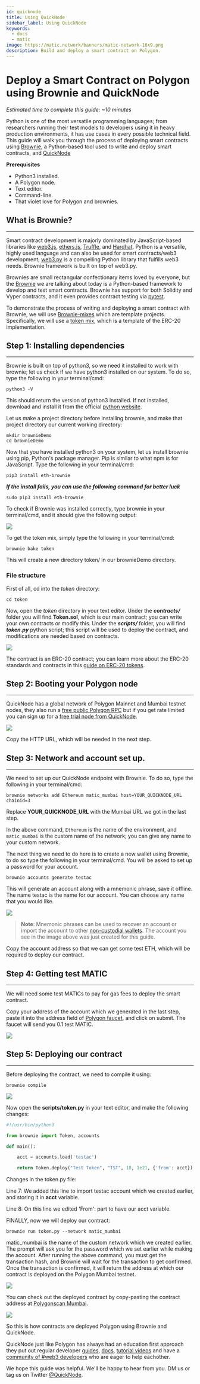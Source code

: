 ```yaml
---
id: quicknode
title: Using QuickNode
sidebar_label: Using QuickNode
keywords:
  - docs
  - matic
image: https://matic.network/banners/matic-network-16x9.png
description: Build and deploy a smart contract on Polygon.
---
```


# Deploy a Smart Contract on Polygon using Brownie and QuickNode

_Estimated time to complete this guide: \~10 minutes_

Python is one of the most versatile programming languages; from researchers running their test models to developers using it in heavy production environments, it has use cases in every possible technical field. This guide will walk you through the process of deploying smart contracts using [Brownie](https://eth-brownie.readthedocs.io/en/latest/index.html#brownie), a Python-based tool used to write and deploy smart contracts, and [QuickNode](https://www.quicknode.com/chains/matic)

**Prerequisites**

* Python3 installed.
* A Polygon node.
* Text editor.
* Command-line.
* That violet love for Polygon and brownies.

## What is Brownie?

***

Smart contract development is majorly dominated by JavaScript-based libraries like [web3.js](https://web3js.readthedocs.io), [ethers.js](https://docs.ethers.io), [Truffle](https://www.trufflesuite.com/docs/truffle/overview), and [Hardhat](https://hardhat.org). Python is a versatile, highly used language and can also be used for smart contracts/web3 development; [web3.py](https://web3py.readthedocs.io/en/stable/) is a compelling Python library that fulfills web3 needs. Brownie framework is built on top of web3.py.

Brownies are small rectangular confectionary items loved by everyone, but the [Brownie](https://eth-brownie.readthedocs.io/en/latest/index.html#brownie) we are talking about today is a Python-based framework to develop and test smart contracts. Brownie has support for both Solidity and Vyper contracts, and it even provides contract testing via [pytest](https://github.com/pytest-dev/pytest).

To demonstrate the process of writing and deploying a smart contract with Brownie, we will use [Brownie-mixes](https://github.com/brownie-mix) which are template projects. Specifically, we will use a [token mix](https://github.com/brownie-mix/token-mix), which is a template of the ERC-20 implementation.

## Step 1: Installing dependencies

***

Brownie is built on top of python3, so we need it installed to work with brownie; let us check if we have python3 installed on our system. To do so, type the following in your terminal/cmd:

```
python3 -V
```

This should return the version of python3 installed. If not installed, download and install it from the official [python website](https://www.python.org/downloads/).

Let us make a project directory before installing brownie, and make that project directory our current working directory:

```
mkdir brownieDemo
cd brownieDemo
```

Now that you have installed python3 on your system, let us install brownie using pip, Python's package manager. Pip is similar to what npm is for JavaScript. Type the following in your terminal/cmd:

```
pip3 install eth-brownie
```

_**If the install fails, you can use the following command for better luck**_

```
sudo pip3 install eth-brownie
```

To check if Brownie was installed correctly, type brownie in your terminal/cmd, and it should give the following output:

![](https://lh6.googleusercontent.com/PQBS5TChhoS-G-CT0uCa3LurtoxQ0iSj9BNs5jonUt0sJfyTGfnZfMZ0w00D\_\_X7p0GWgzFVz44aUuCQOaWS\_TEY1EJlYvLv8CpgGbXJrIIwiATDVa61xrkF43JSNF4N5kSz5hO1)

To get the token mix, simply type the following in your terminal/cmd:

```
brownie bake token
```

This will create a new directory token/ in our brownieDemo directory.

### File structure

First of all, cd into the _token_ directory:

```
cd token
```

Now, open the _token_ directory in your text editor. Under the _**contracts/**_ folder you will find **Token.sol**, which is our main contract; you can write your own contracts or modify this. Under the _**scripts/**_ folder, you will find _**token.py**_ python script; this script will be used to deploy the contract, and modifications are needed based on contracts.

![](https://lh3.googleusercontent.com/nlMPBzTL3dzag6Uszkzm242YOd60SnSRdQSkWeLMTL3GtXDyV85nxQBvlXrTBtykIBBHAtc2zQ476wIwRAw-SNr9yVHsqSMeSHssLfb7h197T-gulqnvzkmHEarBuzZ0fZBwyl3h)

The contract is an ERC-20 contract; you can learn more about the ERC-20 standards and contracts in this [guide on ERC-20 tokens](https://www.quicknode.com/guides/solidity/how-to-create-and-deploy-an-erc20-token).

## Step 2: Booting your Polygon node

***

QuickNode has a global network of Polygon Mainnet and Mumbai testnet nodes, they also run a [free public Polygon RPC](https://docs.polygon.technology/docs/develop/network-details/network/#:\~:text=https%3A//rpc%2Dmainnet.matic.quiknode.pro) but if you get rate limited you can sign up for a [free trial node from QuickNode](https://www.quicknode.com/chains/matic).

![](https://lh6.googleusercontent.com/vEAp28OLizS-ZBoYU1yWthHalH0xbrgatZ1ynyA1H4y2tW-x1EHC97qk5RkHatq6tO2anLAC-ch4mfs4am2rf1zaMO5BNEAtL3anqL4UQVH5ebpQOKyItYLm4slWIurR9iznXkly=s1600)

Copy the HTTP URL, which will be needed in the next step.

## Step 3: Network and account set up.

***

We need to set up our QuickNode endpoint with Brownie. To do so, type the following in your terminal/cmd:

```
brownie networks add Ethereum matic_mumbai host=YOUR_QUICKNODE_URL chainid=3
```

Replace **YOUR\_QUICKNODE\_URL** with the Mumbai URL we got in the last step.

In the above command, `Ethereum` is the name of the environment, and `matic_mumbai` is the custom name of the network; you can give any name to your custom network.

The next thing we need to do here is to create a new wallet using Brownie, to do so type the following in your terminal/cmd. You will be asked to set up a password for your account.

```
brownie accounts generate testac
```

This will generate an account along with a mnemonic phrase, save it offline. The name testac is the name for our account. You can choose any name that you would like.

![](https://lh6.googleusercontent.com/a6n4IL\_G4oenKG5WZYu9xTmSNLqa1ixlRGJpksoFjg5KIF2Z-lka\_6pLufLgZGl9yK-wSvwDe5iCCJj1D2hCaPIkQU6nsKiAJg\_AKw3jylndBd8AfDtvDstrehG8u3hgdm-KVCjK)

> **Note**: Mnemonic phrases can be used to recover an account or import the account to other [non-custodial wallets](https://www.quicknode.com/guides/web3-sdks/how-to-do-a-non-custodial-transaction-with-quicknode). The account you see in the image above was just created for this guide.

Copy the account address so that we can get some test ETH, which will be required to deploy our contract.

## Step 4: Getting test MATIC

***

We will need some test MATICs to pay for gas fees to deploy the smart contract.

Copy your address of the account which we generated in the last step, paste it into the address field of [Polygon faucet](https://faucet.polygon.technology), and click on submit. The faucet will send you 0.1 test MATIC.

![](https://lh6.googleusercontent.com/kq173aYK\_XB8DwuZjXXp2sot9X4enx9WXo-Xt8O93S-GohO5kx9p1iI2JQzL9wdAtiTrWfjiEodAsI\_vcD1m1dUvp6koTfrKvnP4gOymP-JSDYpHVJKjWQXQ0ePNTj1MmEAJQ8Wo=s1600)

## Step 5: Deploying our contract

***

Before deploying the contract, we need to compile it using:

```
brownie compile
```

![](https://lh4.googleusercontent.com/AqxeplHn6FNPchw8EwgsyCkQuQhiqoEe8X7jUXLm8KKQvH3yCTRcUJ5j7cnU\_eVntoRF0fbWXKda2Ad7Sr8KjjWJbdGRtXgDltdhb9nBeaqVoyaLvDUfVd3fTTEAFpJlwEHHByoI)

Now open the **scripts/token.py** in your text editor, and make the following changes:

```python
#!/usr/bin/python3

from brownie import Token, accounts

def main():

    acct = accounts.load('testac')

    return Token.deploy("Test Token", "TST", 18, 1e21, {'from': acct})
```

Changes in the token.py file:

Line 7: We added this line to import testac account which we created earlier, and storing it in **acct** variable.

Line 8: On this line we edited 'From': part to have our acct variable.

FINALLY, now we will deploy our contract:

```
brownie run token.py --network matic_mumbai
```

matic\_mumbai is the name of the custom network which we created earlier. The prompt will ask you for the password which we set earlier while making the account. After running the above command, you must get the transaction hash, and Brownie will wait for the transaction to get confirmed. Once the transaction is confirmed, it will return the address at which our contract is deployed on the Polygon Mumbai testnet.

![](https://lh4.googleusercontent.com/-5YsXvupHFSOf7p1apOy6RwhqD7hYAoj5E-sXBSZ4C0xwofMFJ2XZnuCcrGtqhr7srH1HDY-eHVXz8yGQxnsdxNgzFeb26sj22sjUXsqXQxa\_9FvKbo1OmvQLbSEVGJdxCgDNkEe)

You can check out the deployed contract by copy-pasting the contract address at [Polygonscan Mumbai](https://mumbai.polygonscan.com).

![](https://lh5.googleusercontent.com/2cchxBugZcogWUHDWHvAp\_xJif8ALdhLjrUaFgo6XZat5nm20U5PcGdGDqeX\_5Jdt6w5SNnemOH8lnVGzHApLJ5ML6fHVS-spZx6BBEPb0eIUivMfPHI2AvPpTXUKCITt3g5NM3s)

So this is how contracts are deployed Polygon using Brownie and QuickNode.

QuickNode just like Polygon has always had an education first approach they put out regular developer [guides](https://www.quicknode.com/guides), [docs](https://www.quicknode.com/docs/polygon), [tutorial videos](https://www.youtube.com/channel/UC3lhedwc0EISreYiYtQ-Gjg/videos) and have a [community of #web3 developers](https://discord.gg/DkdgEqE) who are eager to help eachother.

We hope this guide was helpful. We'll be happy to hear from you. DM us or tag us on Twitter [@QuickNode](https://twitter.com/QuickNode).
